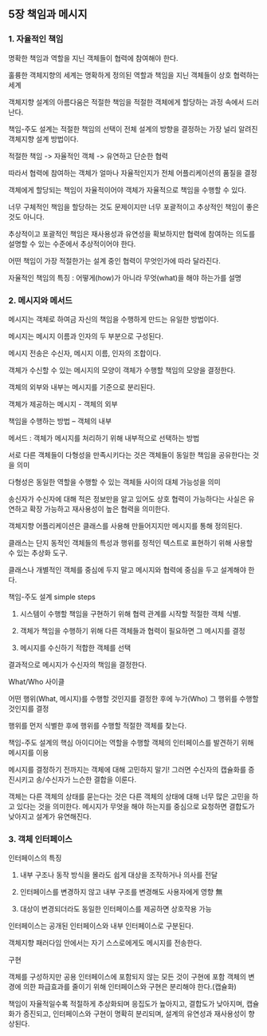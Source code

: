 ## 5장 책임과 메시지

### 1. 자율적인 책임

명확한 책임과 역할을 지닌 객체들이 협력에 참여해야 한다.

훌륭한 객체지향의 세계는 명확하게 정의된 역할과 책임을 지닌 객체들이 상호 협력하는 세계

객체지향 설계의 아름다움은 적절한 책임을 적절한 객체에게 할당하는 과정 속에서 드러난다.

책임-주도 설계는 적절한 책임의 선택이 전체 설계의 방향을 결정하는 가장 널리 알려진 객체지향 설계 방법이다.

적절한 책임 -> 자율적인 객체 -> 유연하고 단순한 협력

따라서 협력에 참여하는 객체가 얼마나 자율적인지가 전체 어플리케이션의 품질을 결정

객체에게 할당되는 책임이 자율적이어야 객체가 자율적으로 책임을 수행할 수 있다.

너무 구체적인 책임을 할당하는 것도 문제이지만 너무 포괄적이고 추상적인 책임이 좋은 것도 아니다.

추상적이고 포괄적인 책임은 재사용성과 유연성을 확보하지만 협력에 참여하는 의도를 설명할 수 있는 수준에서 추상적이어야 한다.

어떤 책임이 가장 적절한가는 설계 중인 협력이 무엇인가에 따라 달라진다.

자율적인 책임의 특징 : 어떻게(how)가 아니라 무엇(what)을 해야 하는가를 설명

### 2. 메시지와 메서드

메시지는 객체로 하여금 자신의 책임을 수행하게 만드는 유일한 방법이다.

메시지는 메시지 이름과 인자의 두 부분으로 구성된다.

메시지 전송은 수신자, 메시지 이름, 인자의 조합이다.

객체가 수신할 수 있는 메시지의 모양이 객체가 수행할 책임의 모양을 결정한다.

객체의 외부와 내부는 메시지를 기준으로 분리된다.

객체가 제공하는 메시지 - 객체의 외부

책임을 수행하는 방법 – 객체의 내부

메서드 : 객체가 메시지를 처리하기 위해 내부적으로 선택하는 방법

서로 다른 객체들이 다형성을 만족시키다는 것은 객체들이 동일한 책임을 공유한다는 것을 의미

다형성은 동일한 역할을 수행할 수 있는 객체들 사이의 대체 가능성을 의미

송신자가 수신자에 대해 적은 정보만을 알고 있어도 상호 협력이 가능하다는 사실은 유연하고 확장 가능하고 재사용성이 높은 협력을 의미한다.

객체지향 어플리케이션은 클래스를 사용해 만들어지지만 메시지를 통해 정의된다.

클래스는 단지 동적인 객체들의 특성과 행위를 정적인 텍스트로 표현하기 위해 사용할 수 있는 추상화 도구.

클래스나 개별적인 객체를 중심에 두지 말고 메시지와 협력에 중심을 두고 설계해야 한다.

책임-주도 설계 simple steps

1.	시스템이 수행할 책임을 구현하기 위해 협력 관계를 시작할 적절한 객체 식별.

2.	객체가 책임을 수행하기 위해 다른 객체들과 협력이 필요하면 그 메시지를 결정

3.	메시지를 수신하기 적합한 객체를 선택

결과적으로 메시지가 수신자의 책임을 결정한다.

What/Who 사이클

어떤 행위(What, 메시지)를 수행할 것인지를 결정한 후에 누가(Who) 그 행위를 수행할 것인지를 결정

행위를 먼저 식별한 후에 행위를 수행할 적절한 객체를 찾는다.

책임-주도 설계의 핵심 아이디어는 역할을 수행할 객체의 인터페이스를 발견하기 위해 메시지를 이용

메시지를 결정하기 전까지는 객체에 대해 고민하지 말기! 그러면 수신자의 캡슐화를 증진시키고 송/수신자가 느슨한 결합을 이룬다.

객체는 다른 객체의 상태를 묻는다는 것은 다른 객체의 상태에 대해 너무 많은 고민을 하고 있다는 것을 의미한다. 메시지가 무엇을 해야 하는지를 중심으로 요청하면 결합도가 낮아지고 설계가 유연해진다.

### 3. 객체 인터페이스

인터페이스의 특징

1.	내부 구조나 동작 방식을 몰라도 쉽게 대상을 조작하거나 의사를 전달

2.	인터페이스를 변경하지 않고 내부 구조를 변경해도 사용자에게 영향 無

3.	대상이 변경되더라도 동일한 인터페이스를 제공하면 상호작용 가능

인터페이스는 공개된 인터페이스와 내부 인터페이스로 구분된다.

객체지향 패러다임 안에서는 자기 스스로에게도 메시지를 전송한다.

구현

객체를 구성하지만 공용 인터페이스에 포함되지 않는 모든 것이 구현에 포함
객체의 변경에 의한 파급효과를 줄이기 위해 인터페이스와 구현은 분리해야 한다.(캡슐화)

책임이 자율적일수록 적절하게 추상화되며 응집도가 높아지고, 결합도가 낮아지며, 캡슐화가 증진되고, 인터페이스와 구현이 명확히 분리되며, 설계의 유연성과 재사용성이 향상된다.